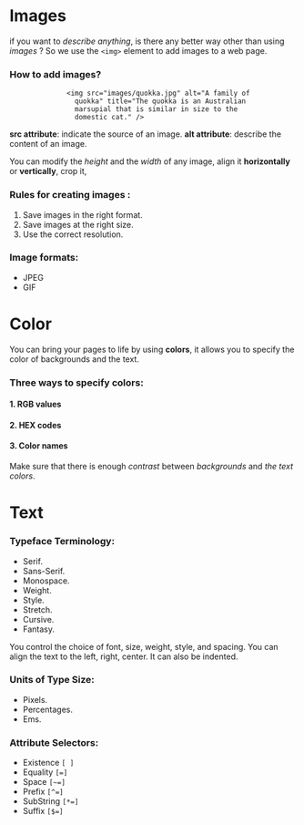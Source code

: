 # **Images**

if you want to *describe anything*, is there any better way other than using *images* ? 
So we use the `<img>` element to add images to a web page. 

### How to add images? 
                  <img src="images/quokka.jpg" alt="A family of
                    quokka" title="The quokka is an Australian
                    marsupial that is similar in size to the
                    domestic cat." />

**src attribute**: indicate the source of an image.
**alt attribute**: describe the content of an image.

You can modify the *height* and the *width* of any image, align it **horizontally** or **vertically**, crop it, 

### Rules for creating images :
1. Save images in the right format.
2. Save images at the right size.
3. Use the correct resolution. 

### Image formats: 
* JPEG
* GIF


# **Color**

You can bring your pages to life by using **colors**, it allows you to specify the color of backgrounds and the text. 

### Three ways to specify colors: 
#### 1. RGB values 
#### 2. HEX codes 
#### 3. Color names 

Make sure that there is enough *contrast* between *backgrounds* and *the text colors*.

# Text 

### **Typeface Terminology:**
* Serif. 
* Sans-Serif.
* Monospace.
* Weight.
* Style.
* Stretch.
* Cursive.
* Fantasy. 

You control the choice of font, size, weight, style, and spacing. You can align the text to the left, right, center. It can also be indented.

### **Units of Type Size:**
* Pixels.
* Percentages.
* Ems. 

### **Attribute Selectors:**
* Existence   `[ ]`
* Equality    `[=]`
* Space       `[~=]`
* Prefix      `[^=]`
* SubString   `[*=]`
* Suffix      `[$=]`
